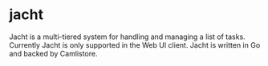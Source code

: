 jacht
=====

Jacht is a multi-tiered system for handling and managing a list of tasks.  Currently Jacht is only supported in the Web UI client.  Jacht is written in Go and backed by Camlistore.